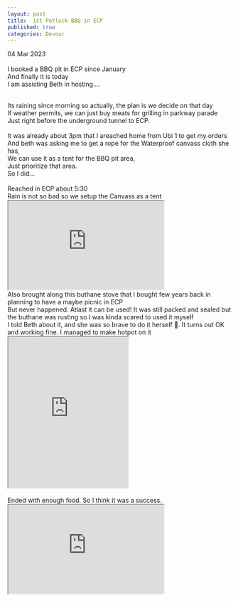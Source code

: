 ```yaml
---
layout: post
title:  1st Potluck BBQ in ECP
published: true
categories: Devour
---
```

04 Mar 2023
<br>
<br>
I booked a BBQ pit in ECP since January
<br>
And finally it is today
<br>
I am assisting Beth in hosting....
<br>
<!--more-->
<br>
Its raining since morning so actually, the plan is we decide on that day
<br>
If weather permits, we can just buy meats for grilling in parkway parade
<br>
Just right before the underground tunnel to ECP.
<br>
<br>
It was already about 3pm that I areached home from Ubi 1 to get my orders
<br>
And beth was asking me to get a rope for the Waterproof canvass cloth she has,
<br>
We can use it as a tent for the BBQ pit area,
<br>
Just prioritize that area.
<br>
So I did...
<br>
<br>
Reached in ECP about 5:30
<br>
Rain is not so bad so we setup the Canvass as a tent
<br>
<iframe src="https://drive.google.com/file/d/1KOloy9R1wZCAqRg07muplXVuZPjawJPJ/preview" width="350" height="200" allow="autoplay"></iframe>
<br>
Also brought along this buthane stove that I bought few years back in planning to have a maybe picnic in ECP
<br>
But never happened. Atlast it can be used! It was still packed and sealed but the buthane was rusting so I was kinda scared to used it myself
<br>
I told Beth about it, and she was so brave to do it herself 😬. It turns out OK and working fine. I managed to make hotpot on it
<br>
<iframe src="https://drive.google.com/file/d/1KratWbfYBQDSNKp_j1utzMUyBj-50Dnq/preview" width="270" height="340" allow="autoplay"></iframe>
<br>
<br>
Ended with enough food. So I think it was a success.
<br>
<iframe src="https://drive.google.com/file/d/1aJ-JOSaz9K3dnaPgkyaBVqET6ZP7DeTL/preview" width="350" height="200" allow="autoplay"></iframe>
